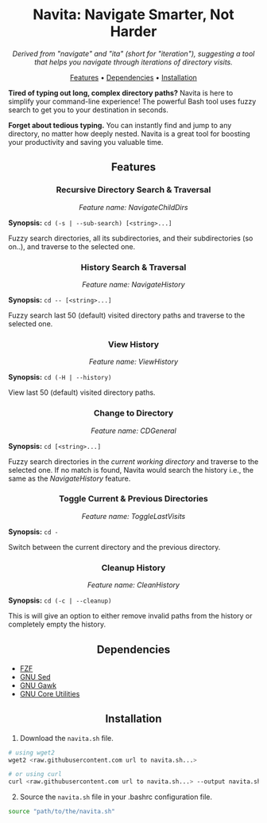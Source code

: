 <div align="center">

# Navita: Navigate Smarter, Not Harder

_Derived from "navigate" and "ita" (short for "iteration"), suggesting a tool that helps you navigate through iterations of directory visits._

[Features](#features) •
[Dependencies](#dependencies) •
[Installation](#installation)

</div>

**Tired of typing out long, complex directory paths?** Navita is here to simplify your command-line experience! The powerful Bash tool uses fuzzy search to get you to your destination in seconds.

**Forget about tedious typing.** You can instantly find and jump to any directory, no matter how deeply nested. Navita is a great tool for boosting your productivity and saving you valuable time.

<div align="center">

## Features

</div>

<div align="center">

### Recursive Directory Search & Traversal

*Feature name: NavigateChildDirs*

</div>

**Synopsis:** `cd (-s | --sub-search) [<string>...]`

Fuzzy search directories, all its subdirectories, and their subdirectories (so on..), and traverse to the selected one.

<div align="center">

### History Search & Traversal

*Feature name: NavigateHistory*

</div>

**Synopsis:** `cd -- [<string>...]`

Fuzzy search last 50 (default) visited directory paths and traverse to the selected one.

<div align="center">

### View History

*Feature name: ViewHistory*

</div>

**Synopsis:** `cd (-H | --history)`

View last 50 (default) visited directory paths.

<div align="center">

### Change to Directory

*Feature name: CDGeneral*

</div>

**Synopsis:** `cd [<string>...]`

Fuzzy search directories in the *current working directory* and traverse to the selected one. If no match is found, Navita would search the history i.e., the same as the *NavigateHistory* feature.

<div align="center">

### Toggle Current & Previous Directories

*Feature name: ToggleLastVisits*

</div>

**Synopsis:** `cd -`

Switch between the current directory and the previous directory. 

<div align="center">

### Cleanup History

*Feature name: CleanHistory*

</div>

**Synopsis:** `cd (-c | --cleanup)`

This is will give an option to either remove invalid paths from the history or completely empty the history.

<div align="center">

## Dependencies

</div>

- [FZF](https://junegunn.github.io/fzf/)
- [GNU Sed](https://sed.sourceforge.io/)
- [GNU Gawk](https://www.gnu.org/software/gawk/)
- [GNU Core Utilities](https://www.gnu.org/software/coreutils/)

<div align="center">

## Installation

</div>

1. Download the `navita.sh` file.

```bash
# using wget2
wget2 <raw.githubusercontent.com url to navita.sh...>

# or using curl
curl <raw.githubusercontent.com url to navita.sh...> --output navita.sh
```

2. Source the `navita.sh` file in your .bashrc configuration file.

```bash
source "path/to/the/navita.sh"
```

